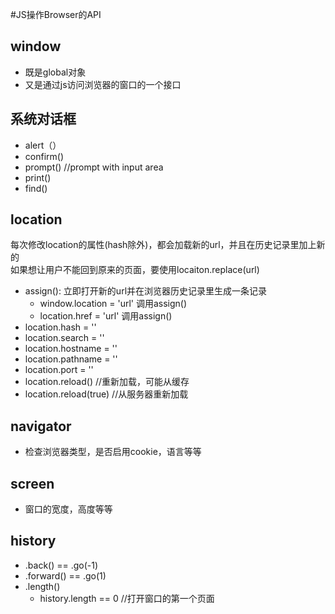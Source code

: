#JS操作Browser的API
## window
- 既是global对象
- 又是通过js访问浏览器的窗口的一个接口

## 系统对话框
- alert（）
- confirm()
- prompt() //prompt with input area
- print()
- find()

## location
每次修改location的属性(hash除外)，都会加载新的url，并且在历史记录里加上新的  
如果想让用户不能回到原来的页面，要使用locaiton.replace(url)
- assign(): 立即打开新的url并在浏览器历史记录里生成一条记录
    - window.location = 'url' 调用assign()
    - location.href = 'url' 调用assign()
- location.hash = ''
- location.search = ''
- location.hostname = ''
- location.pathname = ''
- location.port = ''
- location.reload() //重新加载，可能从缓存
- location.reload(true) //从服务器重新加载

## navigator
- 检查浏览器类型，是否启用cookie，语言等等

## screen
- 窗口的宽度，高度等等

## history
- .back() == .go(-1)
- .forward() == .go(1)
- .length()
    - history.length == 0 //打开窗口的第一个页面
    